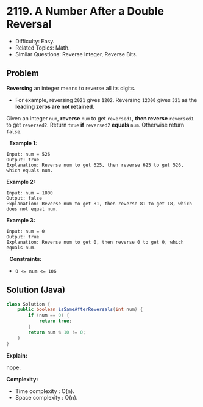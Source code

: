 # 2119. A Number After a Double Reversal

- Difficulty: Easy.
- Related Topics: Math.
- Similar Questions: Reverse Integer, Reverse Bits.

## Problem

**Reversing** an integer means to reverse all its digits.


	
- For example, reversing ```2021``` gives ```1202```. Reversing ```12300``` gives ```321``` as the **leading zeros are not retained**.


Given an integer ```num```, **reverse** ```num``` to get ```reversed1```, **then reverse** ```reversed1``` to get ```reversed2```. Return ```true``` **if** ```reversed2``` **equals** ```num```. Otherwise return ```false```.

 
**Example 1:**

```
Input: num = 526
Output: true
Explanation: Reverse num to get 625, then reverse 625 to get 526, which equals num.
```

**Example 2:**

```
Input: num = 1800
Output: false
Explanation: Reverse num to get 81, then reverse 81 to get 18, which does not equal num.
```

**Example 3:**

```
Input: num = 0
Output: true
Explanation: Reverse num to get 0, then reverse 0 to get 0, which equals num.
```

 
**Constraints:**


	
- ```0 <= num <= 106```



## Solution (Java)

```java
class Solution {
    public boolean isSameAfterReversals(int num) {
        if (num == 0) {
            return true;
        }
        return num % 10 != 0;
    }
}
```

**Explain:**

nope.

**Complexity:**

* Time complexity : O(n).
* Space complexity : O(n).
